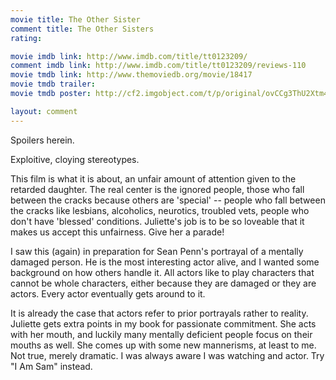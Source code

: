 ```yaml
---
movie title: The Other Sister
comment title: The Other Sisters
rating: 

movie imdb link: http://www.imdb.com/title/tt0123209/
comment imdb link: http://www.imdb.com/title/tt0123209/reviews-110
movie tmdb link: http://www.themoviedb.org/movie/18417
movie tmdb trailer: 
movie tmdb poster: http://cf2.imgobject.com/t/p/original/ovCCg3ThU2Xtm4LyGKx6PjMT2vK.jpg

layout: comment
---
```


Spoilers herein.

Exploitive, cloying stereotypes.

This film is what it is about, an unfair amount of attention given to the retarded daughter. The real center is the ignored people, those who fall between the cracks because others are 'special' -- people who fall between the cracks like lesbians, alcoholics, neurotics, troubled vets, people who don't have 'blessed' conditions. Juliette's job is to be so loveable that it makes us accept this unfairness. Give her a parade!

I saw this (again) in preparation for Sean Penn's portrayal of a mentally damaged person. He is the most interesting actor alive, and I wanted some background on how others handle it. All actors like to play characters that cannot be whole characters, either because they are damaged or they are actors. Every actor eventually gets around to it.

It is already the case that actors refer to prior portrayals rather to reality. Juliette gets extra points in my book for passionate commitment. She acts with her mouth, and luckily many mentally deficient people focus on their mouths as well. She comes up with some new mannerisms, at least to me. Not true, merely dramatic. I was always aware I was watching and actor. Try "I Am Sam" instead.